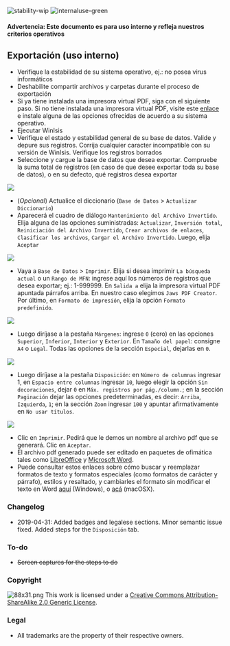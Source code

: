 ![stability-wip](https://img.shields.io/badge/status%3A%20-archived-orange.svg)
![internaluse-green](https://img.shields.io/badge/Internal%20use%3A-stable-green.svg)

#### Advertencia: Este documento es para uso interno y refleja nuestros criterios operativos

## Exportación (uso interno)
* Verifique la estabilidad de su sistema operativo, ej.: no posea virus informáticos
* Deshabilite compartir archivos y carpetas durante el proceso de exportación
* Si ya tiene instalada una impresora virtual PDF, siga con el siguiente paso. Si no tiene instalada una impresora virtual PDF, visite este [enlace](https://pdf.wondershare.com/top-pdf-software/free-pdf-printer.html) e instale alguna de las opciones ofrecidas de acuerdo a su sistema operativo.
* Ejecutar WinIsis
* Verifique el estado y estabilidad general de su base de datos. Valide y depure sus registros. Corrija cualquier caracter incompatible con su versión de WinIsis. Verifique los registros borrados
* Seleccione y cargue la base de datos que desea exportar. Compruebe la suma total de registros (en caso de que desee exportar toda su base de datos), o en su defecto, qué registros desea exportar

![](https://bitbucket.org/repo/EBnakg/images/2416953906-01.jpg)

* (_Opcional_) Actualice el diccionario (`Base de Datos` > `Actualizar Diccionario`)
* Aparecerá el cuadro de diálogo `Mantenimiento del Archivo Invertido`. Elija alguna de las opciones suministradas: `Actualizar`, `Inversión total`, `Reiniciación del Archivo Invertido`, `Crear archivos de enlaces`, `Clasificar los archivos`, `Cargar el Archivo Invertido`. Luego, elija `Aceptar`

![](https://bitbucket.org/repo/EBnakg/images/1303383434-02.jpg)

* Vaya a `Base de Datos` > `Imprimir`. Elija si desea imprimir `La búsqueda actual` o un `Rango de MFN`: ingrese aquí los números de registros que desea exportar; ej.: 1-999999. En `Salida a` elija la impresora virtual PDF apuntada párrafos arriba. En nuestro caso elegimos `Jaws PDF Creator`. Por último, en `Formato de impresión`, elija la opción `Formato predefinido`.

![](https://bitbucket.org/repo/EBnakg/images/164718151-03.jpg)

* Luego diríjase a la pestaña `Márgenes`: ingrese `0` (cero) en las opciones `Superior`, `Inferior`, `Interior` y `Exterior`. En `Tamaño del papel`: consigne `A4` o `Legal`.  Todas las opciones de la sección `Especial`, dejarlas en `0`. 

![](https://bitbucket.org/repo/EBnakg/images/510020317-04.jpg)

* Luego diríjase a la pestaña `Disposición`: en `Número de columnas` ingresar 1, en `Espacio entre columnas` ingresar `10`, luego elegir la opción `Sin decoraciones`, dejar `0` en `Máx. registros por pág./column.`; en la sección `Paginación` dejar las opciones predeterminadas, es decir: `Arriba`, `Izquierda`, `1`; en la sección `Zoom` ingresar `100` y apuntar afirmativamente en `No usar títulos`.

![](https://bitbucket.org/repo/EBnakg/images/3517695867-05.jpg)

* Clic en `Imprimir`. Pedirá que le demos un nombre al archivo pdf que se generará. Clic en `Aceptar`.
* El archivo pdf generado puede ser editado en paquetes de ofimática tales como [LibreOffice](https://ask.libreoffice.org/es/question/57975/se-pueden-abrir-archivos-pdf-con-libreoffice/) y [Microsoft Word](https://support.office.com/es-es/article/editar-un-archivo-pdf-b2d1d729-6b79-499a-bcdb-233379c2f63a).
* Puede consultar estos enlaces sobre cómo buscar y reemplazar formatos de texto y formatos especiales (como formatos de carácter y párrafo), estilos y resaltado, y cambiarles el formato sin modificar el texto en Word [aquí](https://support.office.com/es-es/article/buscar-y-reemplazar-texto-c6728c16-469e-43cd-afe4-7708c6c779b7) (Windows), o [acá](https://support.office.com/es-es/article/buscar-y-reemplazar-texto-o-formato-en-word-para-mac-ac12f262-e3cd-439a-88a0-f5a59875dcea) (macOSX).

### Changelog ###

* 2019-04-31: Added badges and legalese sections. Minor semantic issue fixed. Added steps for the `Disposición` tab.

### To-do ###
* ~~Screen captures for the steps to do~~

### Copyright ###
![88x31.png](https://bitbucket.org/repo/4pKrXRd/images/3902704043-88x31.png)
This work is licensed under a [Creative Commons Attribution-ShareAlike 2.0 Generic License](http://creativecommons.org/licenses/by-sa/2.0/).

### Legal ###

* All trademarks are the property of their respective owners.